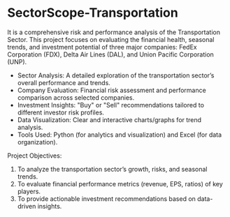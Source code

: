 # SectorScope-Transportation
 
It is a comprehensive risk and performance analysis of the Transportation Sector. This project focuses on evaluating the financial health, seasonal trends, and investment potential of three major companies: FedEx Corporation (FDX), Delta Air Lines (DAL), and Union Pacific Corporation (UNP).  
 
- Sector Analysis: A detailed exploration of the transportation sector’s overall performance and trends.  
- Company Evaluation: Financial risk assessment and performance comparison across selected companies.  
- Investment Insights: "Buy" or "Sell" recommendations tailored to different investor risk profiles.  
- Data Visualization: Clear and interactive charts/graphs for trend analysis.  
- Tools Used: Python (for analytics and visualization) and Excel (for data organization).  

Project Objectives: 
1. To analyze the transportation sector’s growth, risks, and seasonal trends.  
2. To evaluate financial performance metrics (revenue, EPS, ratios) of key players.  
3. To provide actionable investment recommendations based on data-driven insights.  

